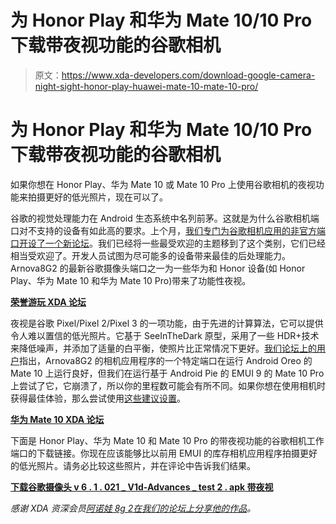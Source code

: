 # 为 Honor Play 和华为 Mate 10/10 Pro 下载带夜视功能的谷歌相机

> 原文：<https://www.xda-developers.com/download-google-camera-night-sight-honor-play-huawei-mate-10-mate-10-pro/>

# 为 Honor Play 和华为 Mate 10/10 Pro 下载带夜视功能的谷歌相机

如果你想在 Honor Play、华为 Mate 10 或 Mate 10 Pro 上使用谷歌相机的夜视功能来拍摄更好的低光照片，现在可以了。

谷歌的视觉处理能力在 Android 生态系统中名列前茅。这就是为什么谷歌相机端口对不支持的设备有如此高的要求。上个月，[我们专门为谷歌相机应用的非官方端口开设了一个新论坛](https://www.xda-developers.com/google-camera-port-forum/)。我们已经将一些最受欢迎的主题移到了这个类别，它们已经相当受欢迎了。开发人员试图为尽可能多的设备带来最佳的后处理能力。Arnova8G2 的最新谷歌摄像头端口之一为一些华为和 Honor 设备(如 Honor Play、华为 Mate 10 和华为 Mate 10 Pro)带来了功能性夜视。

[**荣誉游玩 XDA 论坛**](https://forum.xda-developers.com/honor-play)

夜视是谷歌 Pixel/Pixel 2/Pixel 3 的一项功能，由于先进的计算算法，它可以提供令人难以置信的低光照片。它基于 SeeInTheDark 原型，采用了一些 HDR+技术来降低噪声，并添加了适量的白平衡，使照片比正常情况下更好。[我们论坛上的用户](https://forum.xda-developers.com/mate-10/themes/gcam-6-1-021-mate-10-night-sight-t3877075)指出，Arnova8G2 的相机应用程序的一个特定端口在运行 Android Oreo 的 Mate 10 上运行良好，但我们在运行基于 Android Pie 的 EMUI 9 的 Mate 10 Pro 上尝试了它，它崩溃了，所以你的里程数可能会有所不同。如果你想在使用相机时获得最佳体验，那么尝试使用[这些建议设置](https://forum.xda-developers.com/showpost.php?p=78433067&postcount=25)。

[**华为 Mate 10 XDA 论坛**](https://forum.xda-developers.com/mate-10)

下面是 Honor Play、华为 Mate 10 和 Mate 10 Pro 的带夜视功能的谷歌相机工作端口的下载链接。你现在应该能够比以前用 EMUI 的库存相机应用程序拍摄更好的低光照片。请务必比较这些照片，并在评论中告诉我们结果。

[**下载谷歌摄像头 v 6 . 1 . 021 _ V1d-Advances _ test 2 . apk 带夜视**](https://f.celsoazevedo.com/file/gcamera/MGC_6.1.021_V1d-Advances_test2.apk)

*感谢 XDA 资深会员[阿诺娃 8g 2](https://forum.xda-developers.com/member.php?u=4860033)[在我们的论坛上分享他的作品](https://forum.xda-developers.com/showpost.php?p=78375830&postcount=501)。*